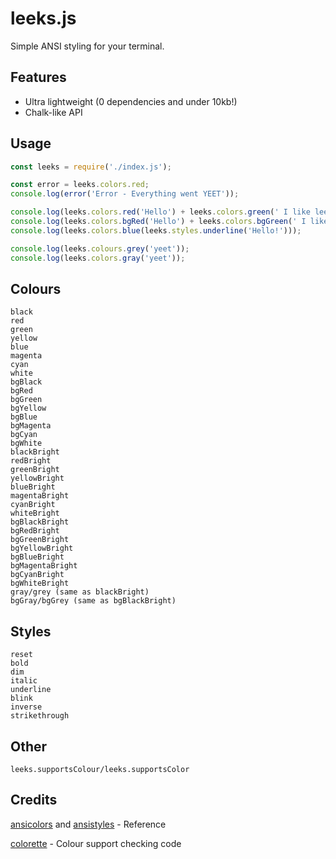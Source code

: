 # leeks.js
Simple ANSI styling for your terminal. 

## Features
* Ultra lightweight (0 dependencies and under 10kb!)
* Chalk-like API

## Usage
```js
const leeks = require('./index.js');

const error = leeks.colors.red;
console.log(error('Error - Everything went YEET'));

console.log(leeks.colors.red('Hello') + leeks.colors.green(' I like leeks!'));
console.log(leeks.colors.bgRed('Hello') + leeks.colors.bgGreen(' I like leeks!'));
console.log(leeks.colors.blue(leeks.styles.underline('Hello!')));

console.log(leeks.colours.grey('yeet'));
console.log(leeks.colors.gray('yeet'));
```

## Colours
```
black
red
green
yellow
blue
magenta
cyan
white
bgBlack
bgRed
bgGreen
bgYellow
bgBlue
bgMagenta
bgCyan
bgWhite
blackBright
redBright
greenBright
yellowBright
blueBright
magentaBright
cyanBright
whiteBright
bgBlackBright
bgRedBright
bgGreenBright
bgYellowBright
bgBlueBright
bgMagentaBright
bgCyanBright
bgWhiteBright
gray/grey (same as blackBright)
bgGray/bgGrey (same as bgBlackBright)
```
## Styles
```
reset
bold
dim
italic
underline
blink
inverse
strikethrough
```

## Other
``leeks.supportsColour/leeks.supportsColor``

## Credits
[ansicolors](https://github.com/thlorenz/ansicolors) and [ansistyles](https://github.com/thlorenz/ansistyles) - Reference

[colorette](https://github.com/jorgebucaran/colorette) - Colour support checking code